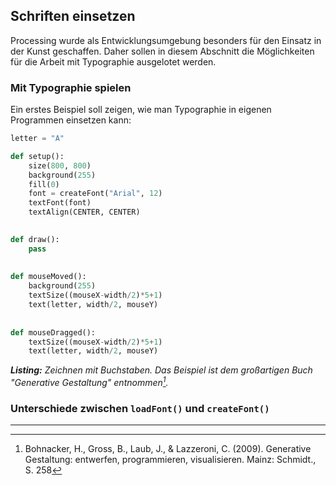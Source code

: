 ## Schriften einsetzen

Processing wurde als Entwicklungsumgebung besonders für den Einsatz in der Kunst geschaffen. Daher sollen in diesem Abschnitt die Möglichkeiten für die Arbeit mit Typographie ausgelotet werden.

### Mit Typographie spielen

Ein erstes Beispiel soll zeigen, wie man Typographie in eigenen Programmen einsetzen kann:

```python
letter = "A"

def setup():
    size(800, 800)
    background(255)
    fill(0)
    font = createFont("Arial", 12)
    textFont(font)
    textAlign(CENTER, CENTER)
    

def draw():
    pass
    
    
def mouseMoved():
    background(255)
    textSize((mouseX-width/2)*5+1)
    text(letter, width/2, mouseY)
    
    
def mouseDragged():
    textSize((mouseX-width/2)*5+1)
    text(letter, width/2, mouseY)
```
***Listing:*** *Zeichnen mit Buchstaben. Das Beispiel ist dem großartigen Buch "Generative Gestaltung" entnommen[^1].*

### Unterschiede zwischen `loadFont()` und `createFont()`

---

[^1]: Bohnacker, H., Gross, B., Laub, J., & Lazzeroni, C. (2009). Generative Gestaltung: entwerfen, programmieren, visualisieren. Mainz: Schmidt., S. 258
